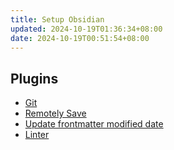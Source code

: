 ```yaml
---
title: Setup Obsidian
updated: 2024-10-19T01:36:34+08:00
date: 2024-10-19T00:51:54+08:00
---
```


## Plugins

- [Git](https://github.com/Vinzent03/obsidian-git)
- [Remotely Save](https://github.com/remotely-save/remotely-save)
- [Update frontmatter modified date](https://github.com/alangrainger/obsidian-frontmatter-modified-date)
- [Linter](https://github.com/platers/obsidian-linter)
